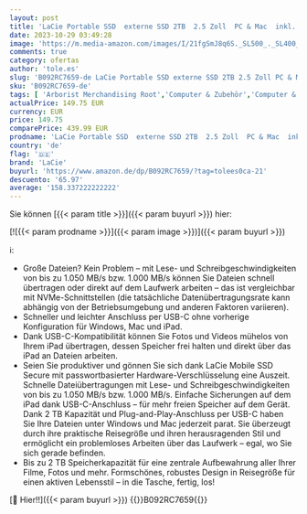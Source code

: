 ```yaml
---
layout: post
title: 'LaCie Portable SSD  externe SSD 2TB  2.5 Zoll  PC & Mac  inkl. 3 Jahre Rescue Service  Modellnr.: STKS2000400'
date: 2023-10-29 03:49:28
image: 'https://m.media-amazon.com/images/I/21fgSmJ8q6S._SL500_._SL400_.jpg'
comments: true
category: ofertas
author: 'tole.es'
slug: 'B092RC7659-de LaCie Portable SSD externe SSD 2TB 2.5 Zoll PC & Mac inkl....'
sku: 'B092RC7659-de'
tags: [ 'Arborist Merchandising Root','Computer & Zubehör','Computer & Zubehör: Produkte mit Umwelt-Label','Datenspeicher','Externe Datenspeicher','Externe SSD','Self Service','Special Features Stores','a4cbee59-f823-40fe-831a-7de64f655f6f_0','a4cbee59-f823-40fe-831a-7de64f655f6f_1301','lacie','🇩🇪', ]
actualPrice: 149.75 EUR
currency: EUR
price: 149.75
comparePrice: 439.99 EUR
prodname: 'LaCie Portable SSD  externe SSD 2TB  2.5 Zoll  PC & Mac  inkl. 3 Jahre Rescue Service  Modellnr.: STKS2000400'
country: 'de'
flag: '🇩🇪'
brand: 'LaCie'
buyurl: 'https://www.amazon.de/dp/B092RC7659/?tag=tolees0ca-21'
descuento: '65.97'
average: '158.337222222222'
---
```


Sie können [{{< param title >}}]({{< param buyurl >}}) hier:

[![{{< param prodname >}}]({{< param image >}})]({{< param buyurl >}})

ℹ️:

- Große Dateien? Kein Problem – mit Lese- und Schreibgeschwindigkeiten von bis zu 1.050 MB/s bzw. 1.000 MB/s können Sie Dateien schnell übertragen oder direkt auf dem Laufwerk arbeiten – das ist vergleichbar mit NVMe-Schnittstellen (die tatsächliche Datenübertragungsrate kann abhängig von der Betriebsumgebung und anderen Faktoren variieren).
- Schneller und leichter Anschluss per USB-C ohne vorherige Konfiguration für Windows, Mac und iPad.
- Dank USB-C-Kompatibilität können Sie Fotos und Videos mühelos von Ihrem iPad übertragen, dessen Speicher frei halten und direkt über das iPad an Dateien arbeiten.
- Seien Sie produktiver und gönnen Sie sich dank LaCie Mobile SSD Secure mit passwortbasierter Hardware-Verschlüsselung eine Auszeit. Schnelle Dateiübertragungen mit Lese- und Schreibgeschwindigkeiten von bis zu 1.050 MB/s bzw. 1.000 MB/s. Einfache Sicherungen auf dem iPad dank USB-C-Anschluss – für mehr freien Speicher auf dem Gerät. Dank 2 TB Kapazität und Plug-and-Play-Anschluss per USB-C haben Sie Ihre Dateien unter Windows und Mac jederzeit parat. Sie überzeugt durch ihre praktische Reisegröße und ihren herausragenden Stil und ermöglicht ein problemloses Arbeiten über das Laufwerk – egal, wo Sie sich gerade befinden.
- Bis zu 2 TB Speicherkapazität für eine zentrale Aufbewahrung aller Ihrer Filme, Fotos und mehr. Formschönes, robustes Design in Reisegröße für einen aktiven Lebensstil – in die Tasche, fertig, los!

[🛒 Hier!!]({{< param buyurl >}})
{{<world>}}B092RC7659{{</world>}}
